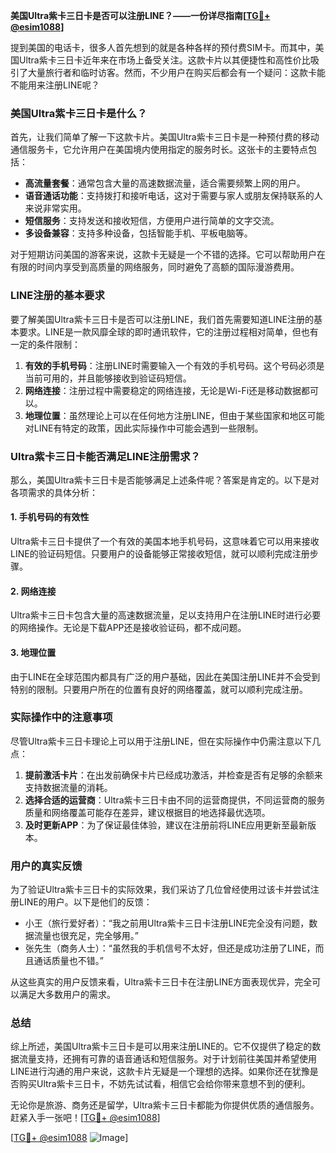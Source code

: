 **美国Ultra紫卡三日卡是否可以注册LINE？——一份详尽指南[[TG💪+ @esim1088](https://t.me/s/esim1088)]**

提到美国的电话卡，很多人首先想到的就是各种各样的预付费SIM卡。而其中，美国Ultra紫卡三日卡近年来在市场上备受关注。这款卡片以其便捷性和高性价比吸引了大量旅行者和临时访客。然而，不少用户在购买后都会有一个疑问：这款卡能不能用来注册LINE呢？

### 美国Ultra紫卡三日卡是什么？

首先，让我们简单了解一下这款卡片。美国Ultra紫卡三日卡是一种预付费的移动通信服务卡，它允许用户在美国境内使用指定的服务时长。这张卡的主要特点包括：

- **高流量套餐**：通常包含大量的高速数据流量，适合需要频繁上网的用户。
- **语音通话功能**：支持拨打和接听电话，这对于需要与家人或朋友保持联系的人来说非常实用。
- **短信服务**：支持发送和接收短信，方便用户进行简单的文字交流。
- **多设备兼容**：支持多种设备，包括智能手机、平板电脑等。

对于短期访问美国的游客来说，这款卡无疑是一个不错的选择。它可以帮助用户在有限的时间内享受到高质量的网络服务，同时避免了高额的国际漫游费用。

### LINE注册的基本要求

要了解美国Ultra紫卡三日卡是否可以注册LINE，我们首先需要知道LINE注册的基本要求。LINE是一款风靡全球的即时通讯软件，它的注册过程相对简单，但也有一定的条件限制：

1. **有效的手机号码**：注册LINE时需要输入一个有效的手机号码。这个号码必须是当前可用的，并且能够接收到验证码短信。
2. **网络连接**：注册过程中需要稳定的网络连接，无论是Wi-Fi还是移动数据都可以。
3. **地理位置**：虽然理论上可以在任何地方注册LINE，但由于某些国家和地区可能对LINE有特定的政策，因此实际操作中可能会遇到一些限制。

### Ultra紫卡三日卡能否满足LINE注册需求？

那么，美国Ultra紫卡三日卡是否能够满足上述条件呢？答案是肯定的。以下是对各项需求的具体分析：

#### 1. 手机号码的有效性

Ultra紫卡三日卡提供了一个有效的美国本地手机号码，这意味着它可以用来接收LINE的验证码短信。只要用户的设备能够正常接收短信，就可以顺利完成注册步骤。

#### 2. 网络连接

Ultra紫卡三日卡包含大量的高速数据流量，足以支持用户在注册LINE时进行必要的网络操作。无论是下载APP还是接收验证码，都不成问题。

#### 3. 地理位置

由于LINE在全球范围内都具有广泛的用户基础，因此在美国注册LINE并不会受到特别的限制。只要用户所在的位置有良好的网络覆盖，就可以顺利完成注册。

### 实际操作中的注意事项

尽管Ultra紫卡三日卡理论上可以用于注册LINE，但在实际操作中仍需注意以下几点：

1. **提前激活卡片**：在出发前确保卡片已经成功激活，并检查是否有足够的余额来支持数据流量的消耗。
2. **选择合适的运营商**：Ultra紫卡三日卡由不同的运营商提供，不同运营商的服务质量和网络覆盖可能存在差异，建议根据目的地选择最优选项。
3. **及时更新APP**：为了保证最佳体验，建议在注册前将LINE应用更新至最新版本。

### 用户的真实反馈

为了验证Ultra紫卡三日卡的实际效果，我们采访了几位曾经使用过该卡并尝试注册LINE的用户。以下是他们的反馈：

- 小王（旅行爱好者）：“我之前用Ultra紫卡三日卡注册LINE完全没有问题，数据流量也很充足，完全够用。”
- 张先生（商务人士）：“虽然我的手机信号不太好，但还是成功注册了LINE，而且通话质量也不错。”

从这些真实的用户反馈来看，Ultra紫卡三日卡在注册LINE方面表现优异，完全可以满足大多数用户的需求。

### 总结

综上所述，美国Ultra紫卡三日卡是可以用来注册LINE的。它不仅提供了稳定的数据流量支持，还拥有可靠的语音通话和短信服务。对于计划前往美国并希望使用LINE进行沟通的用户来说，这款卡片无疑是一个理想的选择。如果你还在犹豫是否购买Ultra紫卡三日卡，不妨先试试看，相信它会给你带来意想不到的便利。

无论你是旅游、商务还是留学，Ultra紫卡三日卡都能为你提供优质的通信服务。赶紧入手一张吧！[[TG💪+ @esim1088](https://t.me/s/esim1088)]

[[TG💪+ @esim1088](https://t.me/s/esim1088) ![Image](https://i.postimg.cc/4NQfJmqS/Snipaste-2025-05-13-00-14-12.png)]